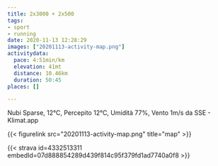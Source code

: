 ```yaml
---
title: 2x3000 + 2x500 
tags:
- sport
- running
date: 2020-11-13 12:28:29
images: ["20201113-activity-map.png"]
activitydata:
  pace: 4:51min/km
  elevation: 41mt
  distance: 10.46km
  duration: 50:45
places: []

---
```


Nubi Sparse, 12°C, Percepito 12°C, Umidità 77%, Vento 1m/s da SSE - Klimat.app



{{< figurelink src="20201113-activity-map.png" title="map" >}}


{{< strava id=4332513311 embedId=07d888854289d439f814c95f379fd1ad7740a0f8 >}}
